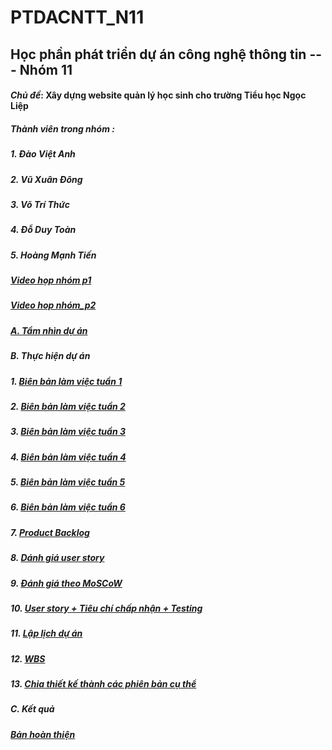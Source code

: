 # PTDACNTT_N11

## Học phần phát triển dự án công nghệ thông tin --- Nhóm 11
#### _Chủ đề_: Xây dựng website quản lý học sinh cho trường Tiểu học Ngọc Liệp  

##### Thành viên trong nhóm :
##### 1. Đào Việt Anh
##### 2. Vũ Xuân Đông
##### 3. Võ Trí Thức
##### 4. Đỗ Duy Toàn
##### 5. Hoàng Mạnh Tiến  

##### [Video họp nhóm p1](https://drive.google.com/file/d/16LJuXB-9fvIW2uwUGJwj5T8p3VExNuhd/view?usp=drive_link)
##### [Video hop nhóm_p2](https://drive.google.com/file/d/1n4atNS0ZUN_y3REwjNcP0v01nTLYYFXl/view?usp=drive_link)  

##### [A. Tầm nhìn dự án](https://github.com/xuanndong/PTDACNTT_N11/blob/8f634e32f31b016e7e0bc6741d90275be64de13a/Nh%C3%B3m%2011_PTDACNTT.docx)  

##### B. Thực hiện dự án
#####   1. [Biên bản làm việc tuần 1](https://github.com/xuanndong/PTDACNTT_N11/tree/8f634e32f31b016e7e0bc6741d90275be64de13a/Tu%E1%BA%A7n%201)
#####   2. [Biên bản làm việc tuần 2](https://github.com/xuanndong/PTDACNTT_N11/tree/8f634e32f31b016e7e0bc6741d90275be64de13a/Tu%E1%BA%A7n%202)
#####   3. [Biên bản làm việc tuần 3](https://github.com/xuanndong/PTDACNTT_N11/tree/8f634e32f31b016e7e0bc6741d90275be64de13a/Tu%E1%BA%A7n%203)
#####   4. [Biên bản làm việc tuần 4](https://github.com/xuanndong/PTDACNTT_N11/tree/8f634e32f31b016e7e0bc6741d90275be64de13a/Tu%E1%BA%A7n%204)
#####   5. [Biên bản làm việc tuần 5](https://github.com/xuanndong/PTDACNTT_N11/tree/8f634e32f31b016e7e0bc6741d90275be64de13a/Tu%E1%BA%A7n%205)
#####   6. [Biên bản làm việc tuần 6](https://github.com/xuanndong/PTDACNTT_N11/tree/8f634e32f31b016e7e0bc6741d90275be64de13a/Tu%E1%BA%A7n%206)
#####   7. [Product Backlog](https://github.com/xuanndong/PTDACNTT_N11/blob/8f634e32f31b016e7e0bc6741d90275be64de13a/Product%20Backlog.xlsx)
#####   8. [Dánh giá user story](https://github.com/xuanndong/PTDACNTT_N11/blob/8f634e32f31b016e7e0bc6741d90275be64de13a/1_3_DanhGiaUserStory.xlsx)
#####   9. [Đánh giá theo MoSCoW](https://github.com/xuanndong/PTDACNTT_N11/blob/8f634e32f31b016e7e0bc6741d90275be64de13a/1_4_MoSCoW.xlsx)
#####   10. [User story + Tiêu chí chấp nhận + Testing](https://github.com/xuanndong/PTDACNTT_N11/blob/8f634e32f31b016e7e0bc6741d90275be64de13a/US%20%2B%20Ti%C3%AAu%20ch%C3%AD%20ch%E1%BA%A5p%20nh%E1%BA%ADn%20%2B%20Testing.xlsx)
#####   11. [Lập lịch dự án](https://github.com/xuanndong/PTDACNTT_N11/blob/a43190d893a7647658f93d369d68faf804aeda69/L%E1%BA%ADp%20l%E1%BB%8Bch%20DA%20N11.xlsx)
#####   12. [WBS](https://github.com/xuanndong/PTDACNTT_N11/blob/8f634e32f31b016e7e0bc6741d90275be64de13a/WBS.xlsx)
#####   13. [Chia thiết kế thành các phiên bản cụ thể](https://github.com/xuanndong/PTDACNTT_N11/blob/8f634e32f31b016e7e0bc6741d90275be64de13a/1_6.%20PhanBoCauTruyen.xlsx)  

##### C. Kết quả
#####   [Bản hoàn thiện](https://github.com/xuanndong/PTDACNTT_N11/blob/8f634e32f31b016e7e0bc6741d90275be64de13a/Th%E1%BB%B1c%20hi%E1%BB%87n%20d%E1%BB%B1%20%C3%A1n%20-%20N11_Final.docx)
